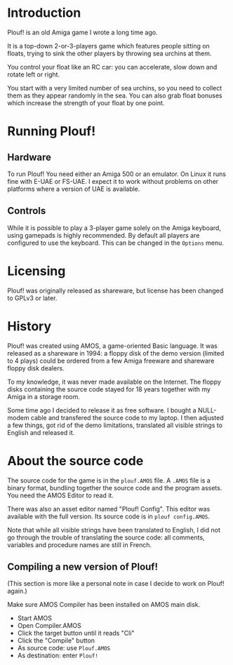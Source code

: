 # Introduction

Plouf! is an old Amiga game I wrote a long time ago.

It is a top-down 2-or-3-players game which features people sitting on floats,
trying to sink the other players by throwing sea urchins at them.

You control your float like an RC car: you can accelerate, slow down and rotate
left or right.

You start with a very limited number of sea urchins, so you need to collect them
as they appear randomly in the sea. You can also grab float bonuses which
increase the strength of your float by one point.

# Running Plouf!

## Hardware

To run Plouf! You need either an Amiga 500 or an emulator. On Linux it runs fine
with E-UAE or FS-UAE. I expect it to work without problems on other platforms
where a version of UAE is available.

## Controls

While it is possible to play a 3-player game solely on the Amiga keyboard, using
gamepads is highly recommended. By default all players are configured to use the
keyboard. This can be changed in the `Options` menu.

# Licensing

Plouf! was originally released as shareware, but license has been changed to
GPLv3 or later.

# History

Plouf! was created using AMOS, a game-oriented Basic language. It was released
as a shareware in 1994: a floppy disk of the demo version (limited to 4 plays)
could be ordered from a few Amiga freeware and shareware floppy disk dealers.

To my knowledge, it was never made available on the Internet. The floppy disks
containing the source code stayed for 18 years together with my Amiga in a
storage room.

Some time ago I decided to release it as free software. I bought a NULL-modem
cable and transfered the source code to my laptop. I then adjusted a few things,
got rid of the demo limitations, translated all visible strings to English and
released it.

# About the source code

The source code for the game is in the `plouf.AMOS` file. A `.AMOS` file is a
binary format, bundling together the source code and the program assets. You
need the AMOS Editor to read it.

There was also an asset editor named "Plouf! Config". This editor was available
with the full version. Its source code is in `plouf config.AMOS`.

Note that while all visible strings have been translated to English, I did not
go through the trouble of translating the source code: all comments, variables
and procedure names are still in French.

## Compiling a new version of Plouf!

(This section is more like a personal note in case I decide to work on Plouf!
again.)

Make sure AMOS Compiler has been installed on AMOS main disk.

- Start AMOS
- Open Compiler.AMOS
- Click the target button until it reads "Cli"
- Click the "Compile" button
- As source code: use `Plouf.AMOS`
- As destination: enter `Plouf!`
